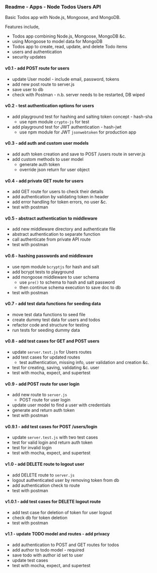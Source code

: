 ### Readme - Apps - Node Todos Users API

Basic Todos app with Node.js, Mongoose, and MongoDB.

Features include,

  * Todos app combining Node.js, Mongoose, MongoDB &c.
  * using Mongoose to model data for MongoDB
  * Todos app to create, read, update, and delete Todo items
  * users and authentication
  * security updates

#### v0.1 - add POST route for users
  * update User model - include email, password, tokens
  * add new post route to server.js
  * save user to db
  * check with Postman - n.b. server needs to be restarted, DB wiped

#### v0.2 - test authentication options for users
  * add playground test for hashing and salting token concept - hash-sha
    * use npm module `crypto-js` for test
  * add playground test for JWT authentication - hash-jwt
    * use npm module for JWT `jsonwebtoken` for production app

#### v0.3 - add auth and custom user models
  * add auth token creation and save to POST /users route in server.js
  * add custom methods to user model
    * generate auth token
    * override json return for user object

#### v0.4 - add private GET route for users
  * add GET route for users to check their details
  * add authentication by validating token in header
  * add error handling for token errors, no user &c.
  * test with postman

#### v0.5 - abstract authentication to middleware
  * add new middleware directory and authenticate file
  * abstract authentication to separate function
  * call authenticate from private API route
  * test with postman

#### v0.6 - hashing passwords and middleware
  * use npm module `bcryptjs` for hash and salt
  * add bcrypt tests to playground
  * add mongoose middleware to user schema
    * use `pre()` to schema to hash and salt password
    * then continue schema execution to save doc to db
  * test with postman

#### v0.7 - add test data functions for seeding data
  * move test data functions to seed file
  * create dummy test data for users and todos
  * refactor code and structure for testing
  * run tests for seeding dummy data

#### v0.8 - add test cases for GET and POST users
  * update `server.test.js` for Users routes
  * add test cases for updated routes
    * test authentication, missing info, user validation and creation &c.
  * test for creating, saving, validating &c. user
  * test with mocha, expect, and supertest

#### v0.9 - add POST route for user login
  * add new route to `server.js`
    * POST route for user login
  * update user model to find a user with credentials
  * generate and return auth token
  * test with postman

#### v0.9.1 - add test cases for POST /users/login
  * update `server.test.js` with two test cases
  * test for valid login and return auth token
  * test for invalid login
  * test with mocha, expect, and supertest

#### v1.0 - add DELETE route to logout user
  * add DELETE route to `server.js`
  * logout authenticated user by removing token from db
  * add authentication check to route
  * test with postman

#### v1.0.1 - add test cases for DELETE logout route
  * add test case for deletion of token for user logout
  * check db for token deletion
  * test with postman

#### v1.1 - update TODO model and routes - add privacy
  * add authentication to POST and GET routes for todos
  * add author to todo model - required
  * save todo with author id set to user
  * update test cases
  * test with mocha, expect, and supertest
